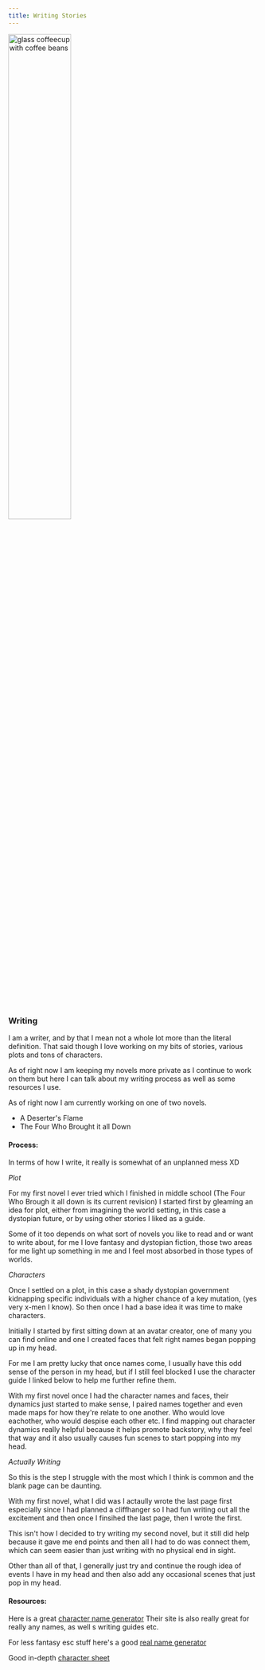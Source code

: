 ```yaml
---
title: Writing Stories 
---
```

<img style="width:50%" src="images/coffeeglass.jpeg" alt="glass coffeecup with coffee beans" />

### Writing 

I am a writer, and by that I mean not a whole lot more than the literal definition. That said though I love working on my bits of stories, various plots and tons of characters.

As of right now I am keeping my novels more private as I continue to work on them but here I can talk about my writing process as well as some resources I use.

As of right now I am currently working on one of two novels. 

- A Deserter's Flame 
- The Four Who Brought it all Down 

#### Process: 

In terms of how I write, it really is somewhat of an unplanned mess XD 

*Plot* 

For my first novel I ever tried which I finished in middle school (The Four Who Brough it all down is its current revision) I started first by gleaming an idea for plot, either from imagining the world setting, in this case a dystopian future, or by using other stories I liked as a guide. 

Some of it too depends on what sort of novels you like to read and or want to write about, for me I love fantasy and dystopian fiction, those two areas for me light up something in me and I feel most absorbed in those types of worlds. 

*Characters*

Once I settled on a plot, in this case a shady dystopian government kidnapping specific individuals with a higher chance of a key mutation, (yes very x-men I know). So then once I had a base idea it was time to make characters. 


Initially I started by first sitting down at an avatar creator, one of many you can find online and one I created faces that felt right names began popping up in my head. 

For me I am pretty lucky that once names come, I usually have this odd sense of the person in my head, but if I still feel blocked I use the character guide I linked below to help me further refine them. 

With my first novel once I had the character names and faces, their dynamics just started to make sense, I paired names together and even made maps for how they're relate to one another. Who would love eachother, who would despise each other etc. I find mapping out character dynamics really helpful because it helps promote backstory, why they feel that way and it also usually causes fun scenes to start popping into my head. 

*Actually Writing* 

So this is the step I struggle with the most which I think is common and the blank page can be daunting. 

With my first novel, what I did was I actaully wrote the last page first especially since I had planned a cliffhanger so I had fun writing out all the excitement and then once I finsihed the last page, then I wrote the first. 

This isn't how I decided to try writing my second novel, but it still did help because it gave me end points and then all I had to do was connect them, which can seem easier than just writing with no physical end in sight. 

Other than all of that, I generally just try and continue the rough idea of events I have in my head and then also add any occasional scenes that just pop in my head. 

#### Resources: 

Here is a great [character name generator](https://www.fantasynamegenerators.com)
Their site is also really great for really any names, as well s writing guides etc. 

For less fantasy esc stuff here's a good [real name generator](https://www.namegenerator.biz/last-name-generator.php)

Good in-depth [character sheet](http://www.epiguide.com/ep101/writing/charchart.html) 




   